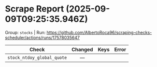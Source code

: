 # Scrape Report (2025-09-09T09:25:35.946Z)

Group: `stocks`  |  Run: https://github.com/AlbertoRoca96/scraping-checks-scheduler/actions/runs/17578035647

| Check | Changed | Keys | Error |
|---|:---:|:--|:--|
| `stock_ntdoy_global_quote` | — |  |  |
